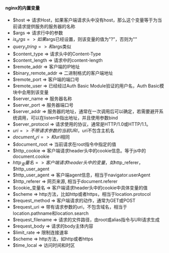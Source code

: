 #### nginx的内置变量
* $host =>  请求Host，如果客户端请求头中没有host，那么这个变量等于为当前请求提供服务的服务器的名称
* $args => 请求行中的参数
* $is_args => 如果$args已经设置，则该变量的值为"?"，否则为""
* $query_string => 和$args类似
* $content_type => 请求头中的Content-Type
* $content_length => 请求中的content-length
* $remote_addr => 客户端的IP地址
* $binary_remote_addr => 二进制格式的客户端地址
* $remote_port => 客户端的端口号
* $remote_user => 已经经过Auth Basic Module验证的用户名，Auth Basic模块中会用到该变量
* $server_name => 服务器名称
* $server_port => 服务器端口号
* $server_addr => 服务器的地址，通常在一次调用后可以确定，若需要避开系统调用，可以在listen中指出地址，并且使用参数bind
* $server_protocol => 请求使用的协议，通常是HTTP/1.0或HTTP/1.1。
* $uri => 不带请求参数的当前URI，$uri不包含主机名
* $document_uri => 和$uri相同
* $document_root => 当前请求在root指令中指定的值
* $http_cookie => 客户端请求header头中的cookie信息。等于js中的document.cookie
* $http_变量名 => 客户端请求header头中的变量，如$http_referer，$http_user_agent
* $http_user_agent => 客户端agent信息，相当于navigator.userAgent
* $http_referer => 网页来源, 相当于document.referer
* $cookie_变量名 => 客户端请求header头中的cookie中具体变量的值
* $scheme => http方法，比如http或者https，相当于location.protocol
* $request_method => 客户端请求的动作，通常为GET或POST
* $request_uri => 带有请求参数的uri，不包含域名，相当于location.pathname和location.search
* $request_filename => 请求的文件路径，由root或alias指令与URI请求生成
* $request_body => 请求的body主体内容
* $limit_rate => 限制连接速率
* $scheme => http方法，如http或者https
* $time_local => 访问时间和时区